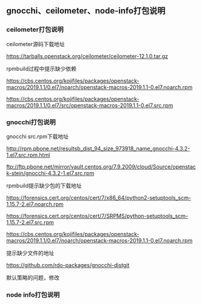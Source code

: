 ## gnocchi、ceilometer、node-info打包说明









### ceilometer打包说明

ceilometer源码下载地址

https://tarballs.openstack.org/ceilometer/ceilometer-12.1.0.tar.gz



rpmbuild过程中提示缺少依赖

https://cbs.centos.org/kojifiles/packages/openstack-macros/2019.1.1/0.el7/noarch/openstack-macros-2019.1.1-0.el7.noarch.rpm

https://cbs.centos.org/kojifiles/packages/openstack-macros/2019.1.1/0.el7/src/openstack-macros-2019.1.1-0.el7.src.rpm











### gnocchi打包说明

gnocchi src.rpm下载地址

 http://rpm.pbone.net/resultsb_dist_94_size_973918_name_gnocchi-4.3.2-1.el7.src.rpm.html

ftp://ftp.pbone.net/mirror/vault.centos.org/7.9.2009/cloud/Source/openstack-stein/gnocchi-4.3.2-1.el7.src.rpm



rpmbuild提示缺少包的下载地址

https://forensics.cert.org/centos/cert/7/x86_64/python2-setuptools_scm-1.15.7-2.el7.noarch.rpm

https://forensics.cert.org/centos/cert/7/SRPMS/python-setuptools_scm-1.15.7-2.el7.src.rpm

https://cbs.centos.org/kojifiles/packages/openstack-macros/2019.1.1/0.el7/noarch/openstack-macros-2019.1.1-0.el7.noarch.rpm



提示缺少文件的地址

https://github.com/rdo-packages/gnocchi-distgit







默认策略的问题，修改







### node info打包说明



